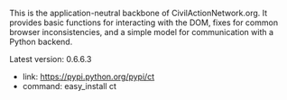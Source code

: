 This is the application-neutral backbone of CivilActionNetwork.org. It provides basic functions for interacting with the DOM, fixes for common browser inconsistencies, and a simple model for communication with a Python backend.

Latest version: 0.6.6.3
 - link: https://pypi.python.org/pypi/ct
 - command: easy_install ct